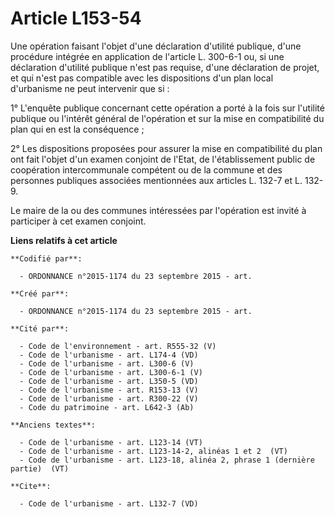 # Article L153-54

Une opération faisant l'objet d'une déclaration d'utilité publique, d'une procédure intégrée en application de l'article L.
300-6-1 ou, si une déclaration d'utilité publique n'est pas requise, d'une déclaration de projet, et qui n'est pas compatible
avec les dispositions d'un plan local d'urbanisme ne peut intervenir que si : 

1° L'enquête publique concernant cette opération a porté à la fois sur l'utilité publique ou l'intérêt général de l'opération
et sur la mise en compatibilité du plan qui en est la conséquence ; 

2° Les dispositions proposées pour assurer la mise en compatibilité du plan ont fait l'objet d'un examen conjoint de l'Etat,
de l'établissement public de coopération intercommunale compétent ou de la commune et des personnes publiques associées
mentionnées aux articles L. 132-7 et L. 132-9. 

Le maire de la ou des communes intéressées par l'opération est invité à participer à cet examen conjoint.

**Liens relatifs à cet article**

	**Codifié par**:

	  - ORDONNANCE n°2015-1174 du 23 septembre 2015 - art.

	**Créé par**:

	  - ORDONNANCE n°2015-1174 du 23 septembre 2015 - art.

	**Cité par**:

	  - Code de l'environnement - art. R555-32 (V)
	  - Code de l'urbanisme - art. L174-4 (VD)
	  - Code de l'urbanisme - art. L300-6 (V)
	  - Code de l'urbanisme - art. L300-6-1 (V)
	  - Code de l'urbanisme - art. L350-5 (VD)
	  - Code de l'urbanisme - art. R153-13 (V)
	  - Code de l'urbanisme - art. R300-22 (V)
	  - Code du patrimoine - art. L642-3 (Ab)

	**Anciens textes**:

	  - Code de l'urbanisme - art. L123-14 (VT)
	  - Code de l'urbanisme - art. L123-14-2, alinéas 1 et 2  (VT)
	  - Code de l'urbanisme - art. L123-18, alinéa 2, phrase 1 (dernière partie)  (VT)

	**Cite**:

	  - Code de l'urbanisme - art. L132-7 (VD)
